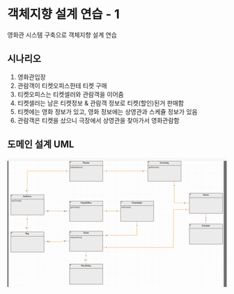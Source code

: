 # 객체지향 설계 연습 - 1
영화관 시스템 구축으로 객체지향 설계 연습


## 시나리오
1. 영화관입장
2. 관람객이 티켓오피스한테 티켓 구매
3. 티켓오피스는 티켓셀러와 관람객을 이어줌
4. 티켓셀러는 남은 티켓정보 & 관람객 정보로 티켓(할인)된거 판매함
5. 티켓에는 영화 정보가 있고, 영화 정보에는 상영관과 스케쥴 정보가 있음
6. 관람객은 티켓을 샀으니 극장에서 상영관을 찾아가서 영화관람함

## 도메인 설계 UML
![](./TheaterSystem/a.png)
